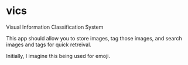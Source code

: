# vics
Visual Information Classification System

This app should allow you to store images, tag those images, and search images and tags for quick retreival.

Initially, I imagine this being used for emoji.